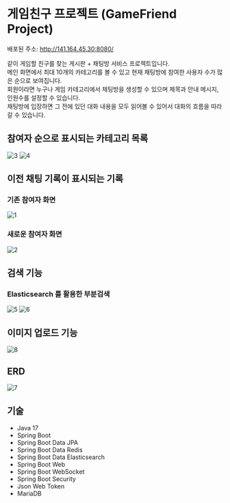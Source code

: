 # 게임친구 프로젝트 (GameFriend Project)

배포된 주소: http://141.164.45.30:8080/

같이 게임할 친구를 찾는 게시판 + 채팅방 서비스 프로젝트입니다.</br>
메인 화면에서 최대 10개의 카테고리를 볼 수 있고 현재 채팅방에 참여한 사용자 수가 많은 순으로 보여집니다.</br>
회원이라면 누구나 게임 카테고리에서 채팅방을 생성할 수 있으며 제목과 안내 메시지, 인원수를 설정할 수 있습니다.</br>
채팅방에 입장하면 그 전에 있던 대화 내용을 모두 읽어볼 수 있어서 대화의 흐름을 따라갈 수 있습니다.</br>

## 참여자 순으로 표시되는 카테고리 목록
![3](https://github.com/user-attachments/assets/08acd288-7c2a-4fea-bf27-2a29c9a1bd07)
![4](https://github.com/user-attachments/assets/cc4c6a19-42de-4196-8575-7a95f762d2f2)

## 이전 채팅 기록이 표시되는 기록
### 기존 참여자 화면
![1](https://github.com/user-attachments/assets/391ddecc-e768-4d51-914b-d5fd11949062)
### 새로운 참여자 화면
![2](https://github.com/user-attachments/assets/d049127f-3bdf-410b-abeb-b3df78b5a68f)

## 검색 기능
### Elasticsearch 를 활용한 부분검색
![5](https://github.com/user-attachments/assets/87f8da2c-951c-4c04-9e9e-feed41071a5d)
![6](https://github.com/user-attachments/assets/9779821c-642d-453a-9bdb-9cb8f6deb4e5)

## 이미지 업로드 기능
![8](https://github.com/user-attachments/assets/a3ec1451-2541-4879-9bde-8dc7f65cb322)

## ERD
![7](https://github.com/user-attachments/assets/8f2b3b81-a441-4a4a-a0d2-f1110eba6059)

## 기술
- Java 17
- Spring Boot
- Spring Boot Data JPA
- Spring Boot Data Redis
- Spring Boot Data Elasticsearch
- Spring Boot Web
- Spring Boot WebSocket
- Spring Boot Security
- Json Web Token
- MariaDB
